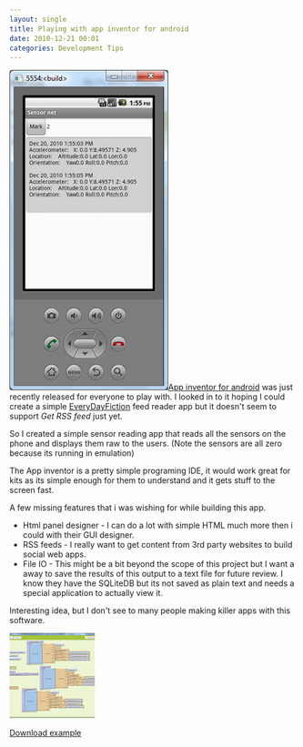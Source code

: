```yaml
---
layout: single
title: Playing with app inventor for android
date: 2010-12-21 00:01
categories: Development Tips
---
```

<a href="/public/uploads/2010/12/app_view.png"><img class="alignright size-full wp-image-1171" title="app_view" src="/public/uploads/2010/12/app_view.png" alt="" width="279" height="563" /></a><a href="http://appinventor.googlelabs.com/">App inventor for android</a> was just recently released for everyone to play with. I looked in to it hoping I could create a simple <a href="http://www.everydayfiction.com/">EveryDayFiction</a> feed reader app but it doesn't seem to support <em>Get RSS feed</em> just yet.

So I created a simple sensor reading app that reads all the sensors on the phone and displays them raw to the users. (Note the sensors are all zero because its running in emulation)

The App inventor is a pretty simple programing IDE, it would work great for kits as its simple enough for them to understand and it gets stuff to the screen fast.

A few missing features that i was wishing for while building this app.
<ul>
	<li>Html panel designer - I can do a lot with simple HTML much more then i could with their GUI designer.</li>
	<li>RSS feeds - I really want to get content from 3rd party websites to build social web apps.</li>
	<li>File IO - This might be a bit beyond the scope of this project but I want a away to save the results of this output to a text file for future review. I know they have the SQLiteDB but its not saved as plain text and needs a special application to actually view it.</li>
</ul>
Interesting idea, but I don't see to many people making killer apps with this software.

<a href="/public/uploads/2010/12/blocksEditor.png"><img class="alignnone size-thumbnail wp-image-1169" title="blocksEditor" src="/public/uploads/2010/12/blocksEditor-150x150.png" alt="" width="150" height="150" /></a>

<a href="/public/uploads/2010/12/Sensors_b001.zip">Download example</a>
